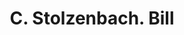 ---
doi: 10.7916/D8PV7XGZ
date_other: '1870'
date_other_textual: 1870-1879
form: printed ephemera
genre:
- Invoices
name:
- C. Stolzenbach
object_in_context_url: https://biggert.cul.columbia.edu/items/view/ave_biggert_01343
subject_hierarchical_geographic:
- Zanesville, Ohio, United States
subject_name:
- C. Stolzenbach
title: C. Stolzenbach. Bill
sort_title: C. Stolzenbach. Bill
call_number: ave_biggert_01343
coordinates:
- 39.94611111111111,-82.01222222222222
pid: ave_biggert_01343
identifiers: ave_biggert_01343
permalink: /biggert/ave_biggert_01343/
layout: iiif-image-page
---